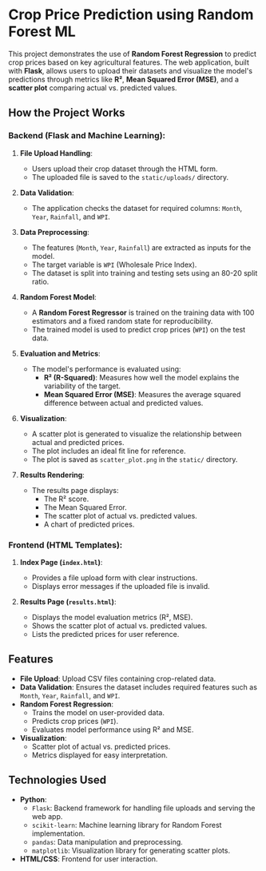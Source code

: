 # Crop Price Prediction using Random Forest ML

This project demonstrates the use of **Random Forest Regression** to predict crop prices based on key agricultural features. The web application, built with **Flask**, allows users to upload their datasets and visualize the model's predictions through metrics like **R²**, **Mean Squared Error (MSE)**, and a **scatter plot** comparing actual vs. predicted values.

## How the Project Works

### Backend (Flask and Machine Learning):
1. **File Upload Handling**:
   - Users upload their crop dataset through the HTML form.
   - The uploaded file is saved to the `static/uploads/` directory.

2. **Data Validation**:
   - The application checks the dataset for required columns: `Month`, `Year`, `Rainfall`, and `WPI`.

3. **Data Preprocessing**:
   - The features (`Month`, `Year`, `Rainfall`) are extracted as inputs for the model.
   - The target variable is `WPI` (Wholesale Price Index).
   - The dataset is split into training and testing sets using an 80-20 split ratio.

4. **Random Forest Model**:
   - A **Random Forest Regressor** is trained on the training data with 100 estimators and a fixed random state for reproducibility.
   - The trained model is used to predict crop prices (`WPI`) on the test data.

5. **Evaluation and Metrics**:
   - The model's performance is evaluated using:
     - **R² (R-Squared)**: Measures how well the model explains the variability of the target.
     - **Mean Squared Error (MSE)**: Measures the average squared difference between actual and predicted values.

6. **Visualization**:
   - A scatter plot is generated to visualize the relationship between actual and predicted prices.
   - The plot includes an ideal fit line for reference.
   - The plot is saved as `scatter_plot.png` in the `static/` directory.

7. **Results Rendering**:
   - The results page displays:
     - The R² score.
     - The Mean Squared Error.
     - The scatter plot of actual vs. predicted values.
     - A chart of predicted prices.

### Frontend (HTML Templates):
1. **Index Page (`index.html`)**:
   - Provides a file upload form with clear instructions.
   - Displays error messages if the uploaded file is invalid.

2. **Results Page (`results.html`)**:
   - Displays the model evaluation metrics (R², MSE).
   - Shows the scatter plot of actual vs. predicted values.
   - Lists the predicted prices for user reference.

## Features
- **File Upload**: Upload CSV files containing crop-related data.
- **Data Validation**: Ensures the dataset includes required features such as `Month`, `Year`, `Rainfall`, and `WPI`.
- **Random Forest Regression**:
  - Trains the model on user-provided data.
  - Predicts crop prices (`WPI`).
  - Evaluates model performance using R² and MSE.
- **Visualization**:
  - Scatter plot of actual vs. predicted prices.
  - Metrics displayed for easy interpretation.

## Technologies Used
- **Python**:
  - `Flask`: Backend framework for handling file uploads and serving the web app.
  - `scikit-learn`: Machine learning library for Random Forest implementation.
  - `pandas`: Data manipulation and preprocessing.
  - `matplotlib`: Visualization library for generating scatter plots.
- **HTML/CSS**: Frontend for user interaction.


